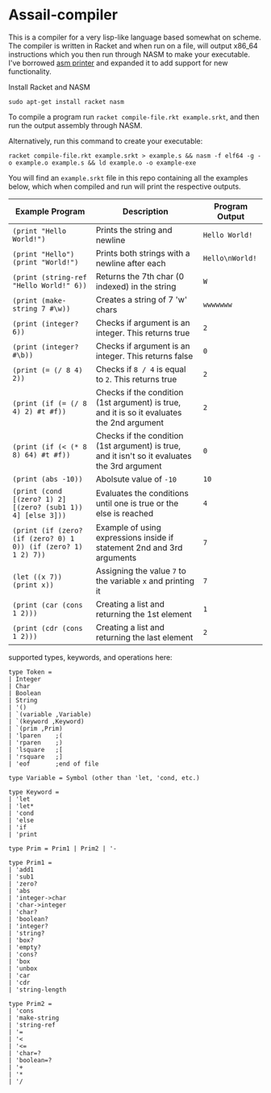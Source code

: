 # Assail-compiler

This is a compiler for a very lisp-like language based somewhat on scheme. The compiler is written in Racket and when run on a file, will output x86_64 instructions which you then run through NASM to make your executable. I've borrowed [asm printer](http://www.cs.umd.edu/class/spring2020/cmsc430/code/hustle/asm/printer.rkt) and expanded it to add support for new functionality.

Install Racket and NASM

`sudo apt-get install racket nasm`

To compile a program run `racket compile-file.rkt example.srkt`, and then run the output assembly through NASM.

Alternatively, run this command to create your executable:

`racket compile-file.rkt example.srkt > example.s && nasm -f elf64 -g -o example.o example.s && ld example.o -o example-exe`

You will find an `example.srkt` file in this repo containing all the examples below, which when compiled and run will print the respective outputs.

| Example Program | Description | Program Output |
| --------------- | -------------- | -------------- |
| `(print "Hello World!")` | Prints the string and newline | `Hello World!` |
| `(print "Hello") (print "World!")` | Prints both strings with a newline after each | `Hello\nWorld!` |
| `(print (string-ref "Hello World!" 6))` |  Returns the 7th char (0 indexed) in the string | `W` |
| `(print (make-string 7 #\w))` | Creates a string of 7 'w' chars | `wwwwwww` |
| `(print (integer? 6))` | Checks if argument is an integer. This returns true | `2` |
| `(print (integer? #\b))` | Checks if argument is an integer. This returns false |`0` |
| `(print (= (/ 8 4) 2))` | Checks if `8 / 4` is equal to `2`. This returns true | `2` |
| `(print (if (= (/ 8 4) 2) #t #f))` | Checks if the condition (1st argument) is true, and it is so it evaluates the 2nd argument |`2` |
|`(print (if (< (* 8 8) 64) #t #f))` | Checks if the condition (1st argument) is true, and it isn't so it evaluates the 3rd argument| `0` |
| `(print (abs -10))` | Abolsute value of `-10` | `10` |
| `(print (cond [(zero? 1) 2] [(zero? (sub1 1)) 4] [else 3]))` | Evaluates the conditions until one is true or the else is reached | `4` |
| `(print (if (zero? (if (zero? 0) 1 0)) (if (zero? 1) 1 2) 7))` | Example of using expressions inside if statement 2nd and 3rd arguments | `7` |
| `(let ((x 7)) (print x))` | Assigning the value `7` to the variable `x` and printing it | `7` |
| `(print (car (cons 1 2)))` | Creating a list and returning the 1st element | `1` |
| `(print (cdr (cons 1 2)))` | Creating a list and returning the last element | `2` |

supported types, keywords, and operations here:
```
type Token =
| Integer
| Char
| Boolean
| String
| '()
| `(variable ,Variable)
| `(keyword ,Keyword)
| `(prim ,Prim)
| 'lparen    ;(
| 'rparen    ;)
| 'lsquare   ;[
| 'rsquare   ;]
| 'eof       ;end of file

type Variable = Symbol (other than 'let, 'cond, etc.)

type Keyword =
| 'let
| 'let*
| 'cond
| 'else
| 'if
| 'print

type Prim = Prim1 | Prim2 | '-

type Prim1 =
| 'add1
| 'sub1
| 'zero?
| 'abs
| 'integer->char
| 'char->integer
| 'char?
| 'boolean?
| 'integer?
| 'string?
| 'box?
| 'empty?
| 'cons?
| 'box
| 'unbox
| 'car
| 'cdr
| 'string-length

type Prim2 =
| 'cons
| 'make-string
| 'string-ref
| '=
| '<
| '<=
| 'char=?
| 'boolean=?
| '+
| '*
| '/
```
